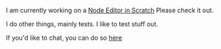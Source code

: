 I am currently working on a <a href='https://scratch.mit.edu/projects/607605987/'>Node Editor in Scratch</a> Please check it out.
  
I do other things, mainly tests. I like to test stuff out.

If you'd like to chat, you can do so <a href="https://github.com/ego-lay-atman-bay/ego-lay-atman-bay/discussions">here</a>
